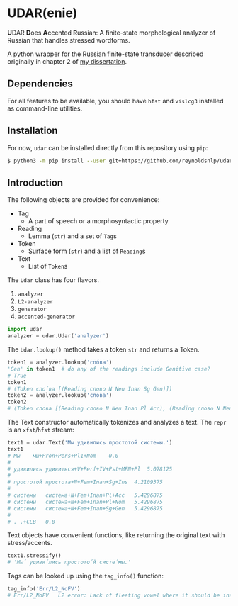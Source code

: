 # UDAR(enie)

**U**DAR **D**oes **A**ccented **R**ussian: A finite-state morphological
analyzer of Russian that handles stressed wordforms.

A python wrapper for the Russian finite-state transducer described originally
in chapter 2 of [my dissertation](http://hdl.handle.net/10037/9685).

## Dependencies

For all features to be available, you should have `hfst` and `vislcg3`
installed as command-line utilities.

## Installation

For now, `udar` can be installed directly from this repository using `pip`:

```bash
$ python3 -m pip install --user git+https://github.com/reynoldsnlp/udar
```

## Introduction

The following objects are provided for convenience:

* Tag
    * A part of speech or a morphosyntactic property
* Reading
    * Lemma (`str`) and a set of `Tag`s
* Token
    * Surface form (`str`) and a list of `Reading`s
* Text
    * List of `Token`s

The `Udar` class has four flavors.

1. `analyzer`
1. `L2-analyzer`
1. `generator`
1. `accented-generator`

```python
import udar
analyzer = udar.Udar('analyzer')
```

The `Udar.lookup()` method takes a token `str` and returns a Token.

```python
token1 = analyzer.lookup('сло́ва')
'Gen' in token1  # do any of the readings include Genitive case?
# True
token1
# (Token сло́ва [(Reading слово N Neu Inan Sg Gen)])
token2 = analyzer.lookup('слова')
token2
# (Token слова [(Reading слово N Neu Inan Pl Acc), (Reading слово N Neu Inan Pl Nom), (Reading слово N Neu Inan Sg Gen)])
```

The Text constructor automatically tokenizes and analyzes a text. The `repr` is
an `xfst`/`hfst` stream:

```python
text1 = udar.Text('Мы удивились простотой системы.')
text1
# Мы	мы+Pron+Pers+Pl1+Nom	0.0
# 
# удивились	удивиться+V+Perf+IV+Pst+MFN+Pl	5.078125
# 
# простотой	простота+N+Fem+Inan+Sg+Ins	4.2109375
# 
# системы	система+N+Fem+Inan+Pl+Acc	5.4296875
# системы	система+N+Fem+Inan+Pl+Nom	5.4296875
# системы	система+N+Fem+Inan+Sg+Gen	5.4296875
# 
# .	.+CLB	0.0
```

Text objects have convenient functions, like returning the original text with
stress/accents.

```python
text1.stressify()
# 'Мы́ удиви́лись простото́й систе́мы.'
```

Tags can be looked up using the `tag_info()` function:

```python
tag_info('Err/L2_NoFV')
# Err/L2_NoFV	L2 error: Lack of fleeting vowel where it should be inserted, e.g. окн (compare окон)
```

